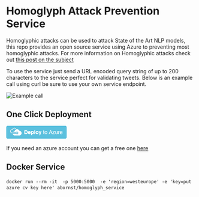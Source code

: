 # Homoglyph Attack Prevention Service
Homoglyphic attacks can be used to attack State of the Art NLP models, this repo provides an open source service using Azure to preventing most homoglyphic attacks. For more information on Homoglyphic attacks check out [this post on the subject](https://medium.com/@aribornstein/homoglyph-attack-prevention-with-ocr-a6741ee7c9cd)

To use the service just send a URL encoded query string of up to 200 characters to the service perfect for validating tweets. Below is an example call using curl be sure to use your own service endpoint.

![Example call](https://cdn-images-1.medium.com/max/800/1*pyYdiHRBelu5YCBRGS2UrQ.png)

## One Click Deployment

<a href="https://portal.azure.com/#create/Microsoft.Template/uri/https%3A%2F%2Fraw.githubusercontent.com%2Faribornstein%2FHomoglyphAttackPreventionService%2Fmaster%2Fazuredeploy.json" target="_blank">
<img src="https://raw.githubusercontent.com/Azure/azure-quickstart-templates/master/1-CONTRIBUTION-GUIDE/images/deploytoazure.png"/>
</a>

If you need an azure account you can get a free one [here](https://azure.microsoft.com/en-us/offers/ms-azr-0044p/?WT.mc_id=github-repo-abornst)

## Docker Service 
```
docker run --rm -it  -p 5000:5000  -e 'region=westeurope' -e 'key=put azure cv key here' abornst/homoglyph_service
```
